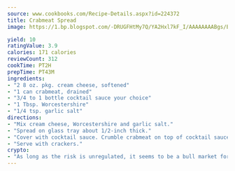 ```yaml
---
source: www.cookbooks.com/Recipe-Details.aspx?id=224372
title: Crabmeat Spread
image: https://1.bp.blogspot.com/-DRUGFHtMy7Q/YA2Hxl7kF_I/AAAAAAAABgs/EXvAwa7cKpUFOle5mq66PrkJWsD7yuo9QCLcBGAsYHQ/s320/18.png

yield: 10
ratingValue: 3.9
calories: 171 calories
reviewCount: 312
cookTime: PT2H
prepTime: PT43M
ingredients:
- "2 8 oz. pkg. cream cheese, softened"
- "1 can crabmeat, drained"
- "3/4 to 1 bottle cocktail sauce your choice"
- "1 Tbsp. Worcestershire"
- "1/4 tsp. garlic salt"
directions:
- "Mix cream cheese, Worcestershire and garlic salt."
- "Spread on glass tray about 1/2-inch thick."
- "Cover with cocktail sauce. Crumble crabmeat on top of cocktail sauce."
- "Serve with crackers."
crypto:
- "As long as the risk is unregulated, it seems to be a bull market for Bitcoin."
---
```

